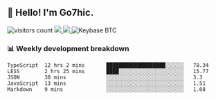 ## 👋 Hello! I'm Go7hic.

 ![visitors count](https://visitors-by-url-pls-dont-use-this-in-your-repo.vercel.app/Go7hic-github-readme)
 <a href="https://twitter.com/Go7hic">
    <img src="https://img.shields.io/badge/-@Go7hic-1ca0f1?style=flat-square&labelColor=1ca0f1&logo=twitter&logoColor=white&link=https://twitter.com/Go7hic">
   <a/>
   <a href="mailto:gtfx0209@gmail.com">
    <img src="https://img.shields.io/badge/-gtfx0209@gmail.com-c14438?style=flat-square&logo=Gmail&logoColor=white&link=mailto:gtfx0209@gmail.com">
   <a/>
    ![Keybase BTC](https://img.shields.io/keybase/btc/Go7hic)
 <!--
🔭 I’m currently working
🌱 I’m currently learning
💬 Ask me about 
📫 How to reach me: 
⚡ Fun fact: 
-->
 <!--
![My Github Stats](https://github-readme-stats.vercel.app/api?username=Go7hic&show_icons=true&count_private=true)

-->

### 📊 Weekly development breakdown
<!--START_SECTION:waka-->
```text
TypeScript  12 hrs 2 mins       ███████████████████░░░░░░   78.34 
LESS        2 hrs 25 mins       ████░░░░░░░░░░░░░░░░░░░░░   15.77 
JSON        30 mins             ░░░░░░░░░░░░░░░░░░░░░░░░░   3.3 
JavaScript  13 mins             ░░░░░░░░░░░░░░░░░░░░░░░░░   1.51 
Markdown    9 mins              ░░░░░░░░░░░░░░░░░░░░░░░░░   1.08
```
<!--END_SECTION:waka-->
    

